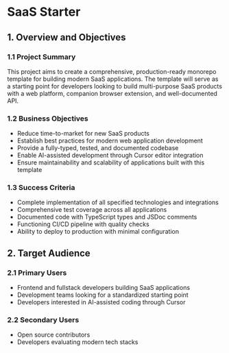 # SaaS Starter

## 1. Overview and Objectives

### 1.1 Project Summary

This project aims to create a comprehensive, production-ready monorepo template for building modern SaaS applications. The template will serve as a starting point for developers looking to build multi-purpose SaaS products with a web platform, companion browser extension, and well-documented API.

### 1.2 Business Objectives

- Reduce time-to-market for new SaaS products
- Establish best practices for modern web application development
- Provide a fully-typed, tested, and documented codebase
- Enable AI-assisted development through Cursor editor integration
- Ensure maintainability and scalability of applications built with this template

### 1.3 Success Criteria

- Complete implementation of all specified technologies and integrations
- Comprehensive test coverage across all applications
- Documented code with TypeScript types and JSDoc comments
- Functioning CI/CD pipeline with quality checks
- Ability to deploy to production with minimal configuration

## 2. Target Audience

### 2.1 Primary Users

- Frontend and fullstack developers building SaaS applications
- Development teams looking for a standardized starting point
- Developers interested in AI-assisted coding through Cursor

### 2.2 Secondary Users

- Open source contributors
- Developers evaluating modern tech stacks
